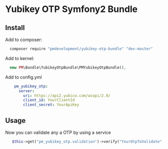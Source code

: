Yubikey OTP Symfony2 Bundle
=====================

## Install

Add to composer:

```js
  composer require "pmdevelopment/yubikey-otp-bundle" "dev-master"
```

Add to kernel:

```php
  new PM\Bundle\YubikeyOtpBundle\PMYubikeyOtpBundle(),
```

Add to config.yml

```yml
    pm_yubikey_otp:
      server:
        uri: https://api2.yubico.com/wsapi/2.0/
        client_id: YourClientId
        client_secret: YourApiKey
```

## Usage

Now you can validate any a OTP by using a service

```php
   $this->get("pm_yubikey_otp.validation")->verify("YourOtpToValidate", "OptionalTheIdentityYouExpect");
```
